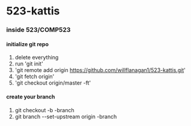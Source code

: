 # 523-kattis

### inside 523/COMP523
  #### initialize git repo
  1. delete everything
  2. run 'git init'
  3. 'git remote add origin https://github.com/willflanagan1/523-kattis.git'
  4. 'git fetch origin'
  5. 'git checkout origin/master -ft'

  #### create your branch
  1. git checkout -b <yourname>-branch
  2. git branch --set-upstream origin <yourname>-branch
